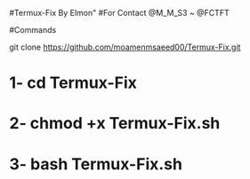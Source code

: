 #Termux-Fix By Elmon"
#For Contact @M_M_S3 ~ @FCTFT

#Commands

git clone https://github.com/moamenmsaeed00/Termux-Fix.git

# 1- cd Termux-Fix
# 2- chmod +x Termux-Fix.sh
# 3- bash Termux-Fix.sh
